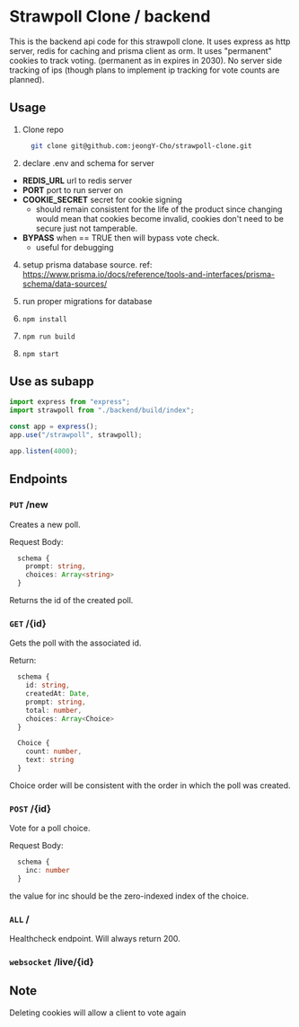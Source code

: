 # Strawpoll Clone / backend

This is the backend api code for this strawpoll clone. It uses express as http server, redis for caching and prisma client as orm. It uses "permanent" cookies to track voting. (permanent as in expires in 2030). No server side tracking of ips (though plans to implement ip tracking for vote counts are planned).

## Usage

1. Clone repo

   ```bash
     git clone git@github.com:jeongY-Cho/strawpoll-clone.git
   ```

2. declare .env and schema for server

- **REDIS_URL** url to redis server
- **PORT** port to run server on
- **COOKIE_SECRET** secret for cookie signing
  - should remain consistent for the life of the product since changing would mean that cookies become invalid, cookies don't need to be secure just not tamperable.
- **BYPASS** when == TRUE then will bypass vote check.
  - useful for debugging

4. setup prisma database source. ref: https://www.prisma.io/docs/reference/tools-and-interfaces/prisma-schema/data-sources/

5. run proper migrations for database

6. `npm install`

7. `npm run build`

8. `npm start`

## Use as subapp

```typescript
import express from "express";
import strawpoll from "./backend/build/index";

const app = express();
app.use("/strawpoll", strawpoll);

app.listen(4000);
```

## Endpoints

### `PUT` /new

Creates a new poll.

Request Body:

```typescript
  schema {
    prompt: string,
    choices: Array<string>
  }
```

Returns the id of the created poll.

### `GET` /{id}

Gets the poll with the associated id.

Return:

```typescript
  schema {
    id: string,
    createdAt: Date,
    prompt: string,
    total: number,
    choices: Array<Choice>
  }

  Choice {
    count: number,
    text: string
  }
```

Choice order will be consistent with the order in which the poll was created.

### `POST` /{id}

Vote for a poll choice.

Request Body:

```typescript
  schema {
    inc: number
  }
```

the value for inc should be the zero-indexed index of the choice.

### `ALL` /

Healthcheck endpoint. Will always return 200.

### `websocket` /live/{id}

## Note

Deleting cookies will allow a client to vote again
